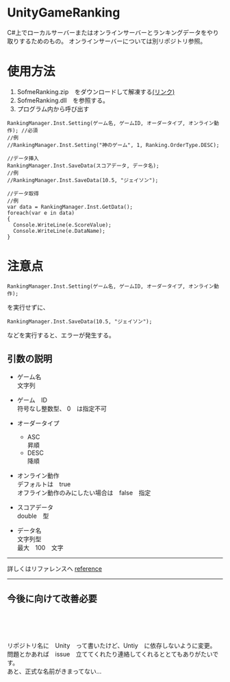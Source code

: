 # UnityGameRanking

C#上でローカルサーバーまたはオンラインサーバーとランキングデータをやり取りするためのもの。
オンラインサーバーについては別リポジトリ参照。

# 使用方法

1. SofmeRanking.zip　をダウンロードして解凍する[(リンク)](https://github.com/sofmelauncher/UnityGameRanking/releases)
1. SofmeRanking.dll　を参照する。
1. プログラム内から呼び出す

```
RankingManager.Inst.Setting(ゲーム名, ゲームID, オーダータイプ, オンライン動作); //必須
//例
//RankingManager.Inst.Setting("神のゲーム", 1, Ranking.OrderType.DESC);

//データ挿入
RankingManager.Inst.SaveData(スコアデータ, データ名);
//例
//RankingManager.Inst.SaveData(10.5, "ジェイソン");

//データ取得
//例
var data = RankingManager.Inst.GetData();
foreach(var e in data)
{
  Console.WriteLine(e.ScoreValue);
  Console.WriteLine(e.DataName);
}
```

# 注意点
```
RankingManager.Inst.Setting(ゲーム名, ゲームID, オーダータイプ, オンライン動作);
```
を実行せずに、
```
RankingManager.Inst.SaveData(10.5, "ジェイソン");
```
などを実行すると、エラーが発生する。

## 引数の説明

-   ゲーム名  
    文字列
-   ゲーム　ID  
    符号なし整数型、 0　は指定不可
-   オーダータイプ
    -   ASC  
        昇順
    -   DESC  
        降順
-   オンライン動作  
    デフォルトは　true  
    オフライン動作のみにしたい場合は　false　指定

-   スコアデータ  
    double　型
-   データ名  
    文字列型  
    最大　100　文字

---

詳しくはリファレンスへ
[reference](https://github.com/sofmelauncher/UnityGameRanking/tree/develop/reference)

---

## 今後に向けて改善必要

<br><br><br><br>
リポジトリ名に　Unity　って書いたけど、Untiy　に依存しないように変更。  
問題とかあれば　issue　立ててくれたり連絡してくれるととてもありがたいです。  
あと、正式な名前がきまってない…
